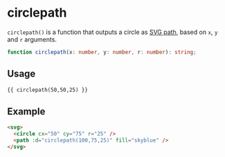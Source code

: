 # circlepath

`circlepath()` is a function that outputs a circle as [SVG path](https://developer.mozilla.org/en-US/docs/Web/SVG/Tutorial/Paths), based on `x`, `y` and `r` arguments.

```ts
function circlepath(x: number, y: number, r: number): string;
```

## Usage

```md
{{ circlepath(50,50,25) }}
```

## Example

```md
<svg>
  <circle cx="50" cy="75" r="25" />
  <path :d="circlepath(100,75,25)" fill="skyblue" />
</svg>
```
